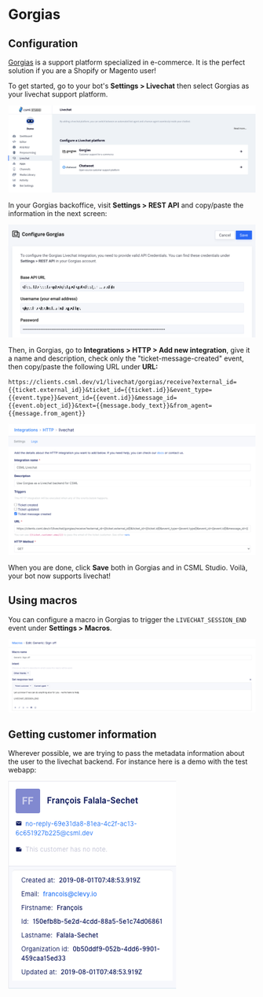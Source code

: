 # Gorgias

## Configuration

[Gorgias](https://www.gorgias.com/) is a support platform specialized in e-commerce. It is the perfect solution if you are a Shopify or Magento user!

To get started, go to your bot's **Settings > Livechat** then select Gorgias as your livechat support platform.

![](<../../.gitbook/assets/CleanShot 2021-06-04 at 12.37.31@2x.png>)

In your Gorgias backoffice, visit **Settings > REST API** and copy/paste the information in the next screen:

![](<../../.gitbook/assets/image (22) (1).png>)

Then, in Gorgias, go to **Integrations > HTTP > Add new integration**, give it a name and description, check only the "ticket-message-created" event, then copy/paste the following URL under **URL:**

```
https://clients.csml.dev/v1/livechat/gorgias/receive?external_id={{ticket.external_id}}&ticket_id={{ticket.id}}&event_type={{event.type}}&event_id={{event.id}}&message_id={{event.object_id}}&text={{message.body_text}}&from_agent={{message.from_agent}}
```

![](<../../.gitbook/assets/image (24).png>)

When you are done, click **Save** both in Gorgias and in CSML Studio. Voilà, your bot now supports livechat!

## Using macros

You can configure a macro in Gorgias to trigger the `LIVECHAT_SESSION_END` event under **Settings > Macros**.

![](<../../.gitbook/assets/image (23) (1).png>)

## Getting customer information

Wherever possible, we are trying to pass the metadata information about the user to the livechat backend. For instance here is a demo with the test webapp:

![](<../../.gitbook/assets/image (25).png>)
